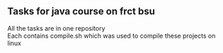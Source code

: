 ## Tasks for java course on frct bsu

All the tasks are in one repository\
Each contains compile.sh which was used to compile these projects on linux